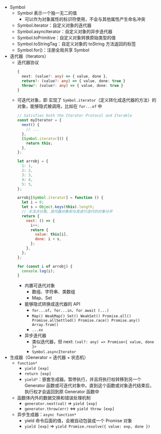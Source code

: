 
- Symbol
  - Symbol 表示一个独一无二的值
    - 可以作为对象属性的标识符使用，不会与其他属性产生命名冲突
  - Symbol.iterator：自定义对象的迭代器
  - Symbol.asyncIterator：自定义对象的异步迭代器
  - Symbol.toPrimitive：自定义对象转换原始类型的值
  - Symbol.toStringTag：自定义对象的 toString 方法返回的标签
  - Symbol.for()：注册全局共享 Symbol
- 迭代器（Iterators）
  - 迭代器协议
    ```ts
    {
      next: (value?: any) => { value, done },
      return?: (value?: any) => { value, done: true }
      throw?: (value?: any) => { value, done: true }
    }
    ```
  - 可迭代对象，即 实现了 `Symbol.iterator`（定义转化成迭代器的方法）的对象，能够隐式被调用，比如在 `for...of` 中
    ```js
    // Satisfies both the Iterator Protocol and Iterable
    const myIterator = {
      next() {
        // ...
      },
      [Symbol.iterator]() {
        return this;
      },
    };
    ```
    ```js
    let arrobj = {
      1: 1,
      2: 2,
      3: 3,
      4: 4,
      5: 5,
    };

    arrobj[Symbol.iterator] = function () {
      let i = 0;
      let s = Object.keys(this).length;
      // 关注点分离，迭代器对象和与其进行迭代的对象分开
      return {
        next: () => {
          i++;
          return {
            value: this[i],
            done: i > s,
          };
        },
      };
    };

    for (const i of arrobj) {
      console.log(i);
    }
    ```
    - 内置可迭代对象
      - 数组、字符串、类数组
      - Map、Set
    - 能够隐式转换成迭代器的 API
      - `for...of`、`for...in`、`for await (...)`
      - `Map() WeakMap() Set() WeakSet() Promise.all() Promise.allSettled() Promise.race() Promise.any() Array.from()`
      - `...xx`
    - 异步迭代器
      - 类似迭代器，但 next: `(val?: any) => Promise<{ value, done }>` 
      - `Symbol.asyncIterator` 
- 生成器（Generator = 迭代器 + 状态机）
  - `function*`
    - `yield [exp]`
    - `return [exp]`
    - `yield*`：嵌套生成器。暂停执行，并且将执行权转移到另一个 Generator 函数或可迭代对象中。直到这个函数或对象迭代结束后，执行权才会返回到原 Generator 函数中
  - 函数体内外的数据交换和错误处理机制
    - `generator.next(val)` => `yield [exp]` 
    - `generator.throw(err)` <=> `yield throw [exp]`
  - 异步生成器：`async function*`
    - yield 命令后面的值，会被自动包装成一个 Promise 对象
    - `yield [exp]` => `yield Promise.resolve({ value: exp, done })`